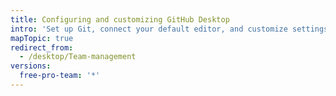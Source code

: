 ```yaml
---
title: Configuring and customizing GitHub Desktop
intro: 'Set up Git, connect your default editor, and customize settings to align GitHub Desktop with your workflow.'
mapTopic: true
redirect_from:
  - /desktop/Team-management
versions:
  free-pro-team: '*'
---
```


